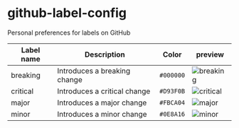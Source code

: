 # github-label-config

Personal preferences for labels on GitHub


| Label name  | Description  | Color   | preview |
| ----------- | ------------ | ------- | ------- |
| breaking    | Introduces a breaking change | `#000000` | ![breaking](https://twinnation.org/api/v1/i/gh-label-breaking.png) |
| critical    | Introduces a critical change | `#D93F0B` | ![critical](https://twinnation.org/api/v1/i/gh-label-critical.png) |
| major       | Introduces a major change | `#FBCA04` | ![major](https://twinnation.org/api/v1/i/gh-label-major.png) |
| minor       | Introduces a minor change | `#0E8A16` | ![minor](https://twinnation.org/api/v1/i/gh-label-minor.png) |

